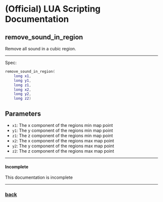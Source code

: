 
# (Official) LUA Scripting Documentation

## remove_sound_in_region

Remove all sound in a cubic region.

___

Spec:

```lua
remove_sound_in_region(
	long x1,
	long y1,
	long z1,
	long x2,
	long y2,
	long z2)
```

## Parameters

- `x1`: The x component of the regions min map point
- `y1`: The y component of the regions min map point
- `z1`: The z component of the regions min map point
- `x2`: The x component of the regions max map point
- `y2`: The y component of the regions max map point
- `z2`: The z component of the regions max map point

___

#### Incomplete

This documentation is incomplete

___

### [back](../sound)
